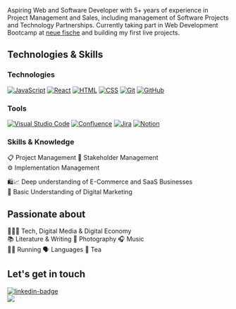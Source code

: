 Aspiring Web and Software Developer with 5+ years of experience in Project Management and Sales, including management of Software Projects and Technology Partnerships.
Currently taking part in Web Development Bootcamp at <a href="https://www.neuefische.de/">neue fische</a> and building my first live projects.


## Technologies & Skills

### Technologies

[![JavaScript](https://img.shields.io/badge/JavaScript-F7DF1E?logo=javascript&logoColor=000)](#)
[![React](https://img.shields.io/badge/React-%2320232a.svg?logo=react&logoColor=%2361DAFB)](#)
[![HTML](https://img.shields.io/badge/HTML-%23E34F26.svg?logo=html5&logoColor=white)](#)
[![CSS](https://img.shields.io/badge/CSS-1572B6?logo=css3&logoColor=fff)](#)
[![Git](https://img.shields.io/badge/Git-F05032?logo=git&logoColor=fff)](#)
[![GitHub](https://img.shields.io/badge/GitHub-%23121011.svg?logo=github&logoColor=white)](#)

### Tools

[![Visual Studio Code](https://custom-icon-badges.demolab.com/badge/Visual%20Studio%20Code-0078d7.svg?logo=vsc&logoColor=white)](#)
[![Confluence](https://img.shields.io/badge/Confluence-172B4D?logo=confluence&logoColor=fff)](#)
[![Jira](https://img.shields.io/badge/Jira-0052CC?logo=jira&logoColor=fff)](#)
[![Notion](https://img.shields.io/badge/Notion-000?logo=notion&logoColor=fff)](#)

### Skills & Knowledge

📋 Project Management 👥 Stakeholder Management <br>
⚙️ Implementation Management 

🛍️📈 Deep understanding of E-Commerce and SaaS Businesses <br> 
🎯 Basic Understanding of Digital Marketing


## Passionate about

🧑🏼‍💻 Tech, Digital Media & Digital Economy <br>
📚 Literature & Writing 📸 Photography 🎧 Music <br>
🏃‍♂️ Running 🗣️ Languages 🍵 Tea <br>

## Let's get in touch

<div>
  <a href="https://www.linkedin.com/in/stephanmodel/">
    <img src="https://img.shields.io/badge/LinkedIn-blue?style=for-the-badge&logo=linkedin&logoColor=white" alt="linkedin-badge"></img>
  </a>
</div>

<div>
  <a href="mailto:stephan.model@outlook.de">
    <img src="https://img.shields.io/badge/Mail-blue?style=for-the-badge&logo=mail&logoColor=blue&logoSize=auto&labelColor=white&color=grey"></img>
  </a>
</div>


